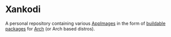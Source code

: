 # Xankodi

A personal repository containing various [AppImages](https://appimage.org)
in the form of [buildable packages](https://wiki.archlinux.org/title/PKGBUILD)
for [Arch](https://archlinux.org) (or Arch based distros).
